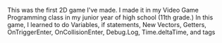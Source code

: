 This was the first 2D game I've made. I made it in my Video Game Programming class in my junior year of high school (11th grade.)
 In this game, I learned to do Variables, if statements, New Vectors, Getters, OnTriggerEnter, OnCollisionEnter, Debug.Log, Time.deltaTime, and tags
